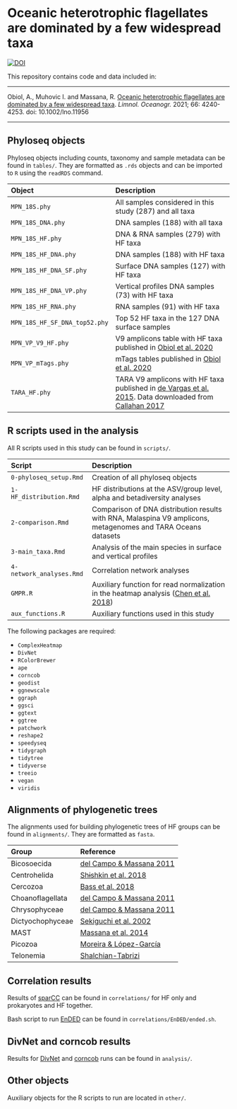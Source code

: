 # Oceanic heterotrophic flagellates are dominated by a few widespread taxa 

[![DOI](https://zenodo.org/badge/323586484.svg)](https://zenodo.org/badge/latestdoi/323586484)


This repository contains code and data included in:

--------
Obiol, A., Muhovic I. and Massana, R. [Oceanic heterotrophic flagellates are dominated by a few widespread taxa](https://doi.org/10.1002/lno.11956). *Limnol. Oceanogr.* 2021; 66: 4240-4253. doi: 10.1002/lno.11956

--------

## Phyloseq objects

Phyloseq objects including counts, taxonomy and sample metadata can be found in `tables/`. They are formatted as `.rds` objects and can be imported to `R` using the `readRDS` command.

|Object                        |Description                                                                                                                                                                             |
|:-----------------------------|:---------------------------------------------------------------------------------------------------------------------------------------------------------------------------------------|
|`MPN_18S.phy`                 |All samples considered in this study (287) and all taxa                                                                                                                                 |
|`MPN_18S_DNA.phy`             |DNA samples (188) with all taxa                                                                                                                                                         |
|`MPN_18S_HF.phy`              |DNA & RNA samples (279) with HF taxa                                                                                                                                                    |
|`MPN_18S_HF_DNA.phy`          |DNA samples (188) with HF taxa                                                                                                                                                          | 
|`MPN_18S_HF_DNA_SF.phy`       |Surface DNA samples (127) with HF taxa                                                                                                                                                  |
|`MPN_18S_HF_DNA_VP.phy`       |Vertical profiles DNA samples (73) with HF taxa                                                                                                                                         |
|`MPN_18S_HF_RNA.phy`          |RNA samples (91) with HF taxa                                                                                                                                                           |
|`MPN_18S_HF_SF_DNA_top52.phy` |Top 52 HF taxa in the 127 DNA surface samples                                                                                                                                           |
|`MPN_VP_V9_HF.phy`            |V9 amplicons table with HF taxa published in [Obiol et al. 2020](https://doi.org/10.1111/1755-0998.13147)                                                                               |
|`MPN_VP_mTags.phy`            |mTags tables published in [Obiol et al. 2020](https://doi.org/10.1111/1755-0998.13147)                                                                                                  |
|`TARA_HF.phy`                 |TARA V9 amplicons with HF taxa published in [de Vargas et al. 2015](https://doi.org/10.1126/science.1261605). Data downloaded from [Callahan 2017](http://doi.org/10.5281/zenodo.581694)|


## R scripts used in the analysis

All R scripts used in this study can be found in `scripts/`.

|Script                       |Description                                                                                                                |
|:----------------------------|:--------------------------------------------------------------------------------------------------------------------------|
|`0-phyloseq_setup.Rmd`       |Creation of all phyloseq objects                                                                                           |
|`1-HF_distribution.Rmd`      |HF distributions at the ASV/group level, alpha and betadiversity analyses                                                  |
|`2-comparison.Rmd`           |Comparison of DNA distribution results with RNA, Malaspina V9 amplicons, metagenomes and TARA Oceans datasets              |
|`3-main_taxa.Rmd`            |Analysis of the main species in surface and vertical profiles                                                              |
|`4-network_analyses.Rmd`     |Correlation network analyses                                                                                                |
|`GMPR.R`                     |Auxiliary function for read normalization in the heatmap analysis ([Chen et al. 2018](https://doi.org/10.7717/peerj.4600)) |
|`aux_functions.R`            |Auxiliary functions used in this study                                                                                     |

The following packages are required:

  - `ComplexHeatmap`
  - `DivNet`
  - `RColorBrewer`
  - `ape`
  - `corncob`
  - `geodist`
  - `ggnewscale`
  - `ggraph`
  - `ggsci`
  - `ggtext`
  - `ggtree`
  - `patchwork`
  - `reshape2`
  - `speedyseq`
  - `tidygraph`
  - `tidytree`
  - `tidyverse`
  - `treeio`
  - `vegan`
  - `viridis`

## Alignments of phylogenetic trees

The alignments used for building phylogenetic trees of HF groups can be found in `alignments/`. They are formatted as `fasta`.

|Group            |Reference                                                                |
|:----------------|:------------------------------------------------------------------------|
|Bicosoecida      |[del Campo & Massana 2011](https://doi.org/10.1016/j.protis.2010.10.003) |
|Centrohelida     |[Shɨshkin et al. 2018](https://doi.org/10.1016/j.protis.2018.06.003)     |
|Cercozoa         |[Bass et al. 2018](https://doi.org/10.1111/jeu.12524)                    |
|Choanoflagellata |[del Campo & Massana 2011](https://doi.org/10.1016/j.protis.2010.10.003) |
|Chrysophyceae    |[del Campo & Massana 2011](https://doi.org/10.1016/j.protis.2010.10.003) |
|Dictyochophyceae |[Sekiguchi et al. 2002](https://doi.org/10.1078/1434-4610-00094)         |
|MAST             |[Massana et al. 2014](https://dx.doi.org/10.1038%2Fismej.2013.204)       |
|Picozoa          |[Moreira & López-García](https://doi.org/10.1002/bies.201300176)         |
|Telonemia        |[Shalchian-Tabrizi](https://doi.org/10.1016/j.protis.2006.10.003)        |

## Correlation results

Results of [sparCC](https://github.com/scwatts/fastspar) can be found in `correlations/` for HF only and prokaryotes and HF together. 

Bash script to run [EnDED](https://github.com/InaMariaDeutschmann/EnDED) can be found in `correlations/EnDED/ended.sh`.

## DivNet and corncob results 

Results for [DivNet](https://github.com/adw96/DivNet) and [corncob](https://github.com/bryandmartin/corncob) runs can be found in `analysis/`.

## Other objects

Auxiliary objects for the R scripts to run are located in `other/`.

